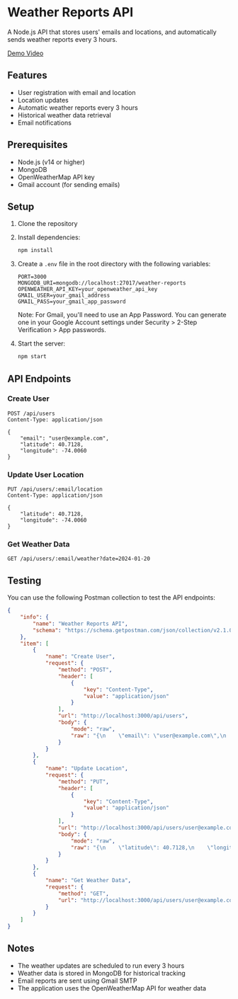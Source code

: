 # Weather Reports API

A Node.js API that stores users' emails and locations, and automatically sends weather reports every 3 hours.

[Demo Video](https://github.com/user-attachments/assets/d2892f88-3197-47ca-ac3c-f2ff053a44c9)





## Features

- User registration with email and location
- Location updates
- Automatic weather reports every 3 hours
- Historical weather data retrieval
- Email notifications

## Prerequisites

- Node.js (v14 or higher)
- MongoDB
- OpenWeatherMap API key
- Gmail account (for sending emails)

## Setup

1. Clone the repository
2. Install dependencies:
   ```bash
   npm install
   ```
3. Create a `.env` file in the root directory with the following variables:
   ```
   PORT=3000
   MONGODB_URI=mongodb://localhost:27017/weather-reports
   OPENWEATHER_API_KEY=your_openweather_api_key
   GMAIL_USER=your_gmail_address
   GMAIL_PASS=your_gmail_app_password
   ```

   Note: For Gmail, you'll need to use an App Password. You can generate one in your Google Account settings under Security > 2-Step Verification > App passwords.

4. Start the server:
   ```bash
   npm start
   ```

## API Endpoints

### Create User
```
POST /api/users
Content-Type: application/json

{
    "email": "user@example.com",
    "latitude": 40.7128,
    "longitude": -74.0060
}
```

### Update User Location
```
PUT /api/users/:email/location
Content-Type: application/json

{
    "latitude": 40.7128,
    "longitude": -74.0060
}
```

### Get Weather Data
```
GET /api/users/:email/weather?date=2024-01-20
```

## Testing

You can use the following Postman collection to test the API endpoints:

```json
{
    "info": {
        "name": "Weather Reports API",
        "schema": "https://schema.getpostman.com/json/collection/v2.1.0/collection.json"
    },
    "item": [
        {
            "name": "Create User",
            "request": {
                "method": "POST",
                "header": [
                    {
                        "key": "Content-Type",
                        "value": "application/json"
                    }
                ],
                "url": "http://localhost:3000/api/users",
                "body": {
                    "mode": "raw",
                    "raw": "{\n    \"email\": \"user@example.com\",\n    \"latitude\": 40.7128,\n    \"longitude\": -74.0060\n}"
                }
            }
        },
        {
            "name": "Update Location",
            "request": {
                "method": "PUT",
                "header": [
                    {
                        "key": "Content-Type",
                        "value": "application/json"
                    }
                ],
                "url": "http://localhost:3000/api/users/user@example.com/location",
                "body": {
                    "mode": "raw",
                    "raw": "{\n    \"latitude\": 40.7128,\n    \"longitude\": -74.0060\n}"
                }
            }
        },
        {
            "name": "Get Weather Data",
            "request": {
                "method": "GET",
                "url": "http://localhost:3000/api/users/user@example.com/weather?date=2024-01-20"
            }
        }
    ]
}
```

## Notes

- The weather updates are scheduled to run every 3 hours
- Weather data is stored in MongoDB for historical tracking
- Email reports are sent using Gmail SMTP
- The application uses the OpenWeatherMap API for weather data 
